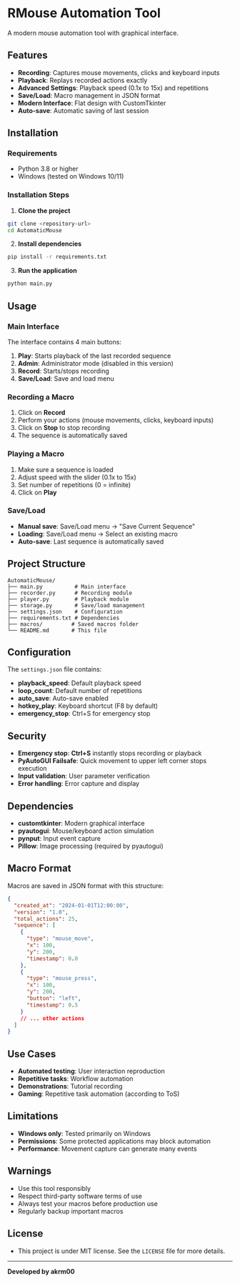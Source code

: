 # RMouse Automation Tool

A modern mouse automation tool with graphical interface.

## Features

- **Recording**: Captures mouse movements, clicks and keyboard inputs
- **Playback**: Replays recorded actions exactly
- **Advanced Settings**: Playback speed (0.1x to 15x) and repetitions
- **Save/Load**: Macro management in JSON format
- **Modern Interface**: Flat design with CustomTkinter
- **Auto-save**: Automatic saving of last session

## Installation

### Requirements
- Python 3.8 or higher
- Windows (tested on Windows 10/11)

### Installation Steps

1. **Clone the project**
```bash
git clone <repository-url>
cd AutomaticMouse
```

2. **Install dependencies**
```bash
pip install -r requirements.txt
```

3. **Run the application**
```bash
python main.py
```

## Usage

### Main Interface

The interface contains 4 main buttons:

1. **Play**: Starts playback of the last recorded sequence
2. **Admin**: Administrator mode (disabled in this version)
3. **Record**: Starts/stops recording
4. **Save/Load**: Save and load menu

### Recording a Macro

1. Click on **Record**
2. Perform your actions (mouse movements, clicks, keyboard inputs)
3. Click on **Stop** to stop recording
4. The sequence is automatically saved

### Playing a Macro

1. Make sure a sequence is loaded
2. Adjust speed with the slider (0.1x to 15x)
3. Set number of repetitions (0 = infinite)
4. Click on **Play**

### Save/Load

- **Manual save**: Save/Load menu → "Save Current Sequence"
- **Loading**: Save/Load menu → Select an existing macro
- **Auto-save**: Last sequence is automatically saved

## Project Structure

```
AutomaticMouse/
├── main.py          # Main interface
├── recorder.py      # Recording module
├── player.py        # Playback module
├── storage.py       # Save/load management
├── settings.json    # Configuration
├── requirements.txt # Dependencies
├── macros/         # Saved macros folder
└── README.md       # This file
```

## Configuration

The `settings.json` file contains:
- **playback_speed**: Default playback speed
- **loop_count**: Default number of repetitions
- **auto_save**: Auto-save enabled
- **hotkey_play**: Keyboard shortcut (F8 by default)
- **emergency_stop**: Ctrl+S for emergency stop

## Security

- **Emergency stop**: **Ctrl+S** instantly stops recording or playback
- **PyAutoGUI Failsafe**: Quick movement to upper left corner stops execution
- **Input validation**: User parameter verification
- **Error handling**: Error capture and display

## Dependencies

- **customtkinter**: Modern graphical interface
- **pyautogui**: Mouse/keyboard action simulation
- **pynput**: Input event capture
- **Pillow**: Image processing (required by pyautogui)

## Macro Format

Macros are saved in JSON format with this structure:

```json
{
  "created_at": "2024-01-01T12:00:00",
  "version": "1.0",
  "total_actions": 25,
  "sequence": [
    {
      "type": "mouse_move",
      "x": 100,
      "y": 200,
      "timestamp": 0.0
    },
    {
      "type": "mouse_press",
      "x": 100,
      "y": 200,
      "button": "left",
      "timestamp": 0.5
    }
    // ... other actions
  ]
}
```

## Use Cases

- **Automated testing**: User interaction reproduction
- **Repetitive tasks**: Workflow automation
- **Demonstrations**: Tutorial recording
- **Gaming**: Repetitive task automation (according to ToS)

## Limitations

- **Windows only**: Tested primarily on Windows
- **Permissions**: Some protected applications may block automation
- **Performance**: Movement capture can generate many events

## Warnings

- Use this tool responsibly
- Respect third-party software terms of use
- Always test your macros before production use
- Regularly backup important macros

## License

- This project is under MIT license. See the `LICENSE` file for more details.
---

**Developed by akrm00** 
